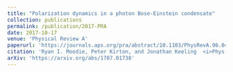 ```yaml
---
title: "Polarization dynamics in a photon Bose-Einstein condensate"
collection: publications
permalink: /publication/2017-PRA
date: 2017-10-17
venue: 'Physical Review A'
paperurl: 'https://journals.aps.org/pra/abstract/10.1103/PhysRevA.96.043844'
citation: 'Ryan I. Moodie, Peter Kirton, and Jonathan Keeling  <i>Phys. Rev. A</i> 96, 043844  (2017)'
arXiv: 'https://arxiv.org/abs/1707.01738'
---
```




